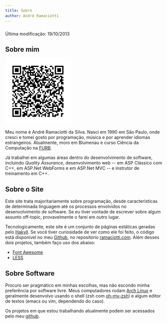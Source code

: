 ```yaml
---
title: Sobre
author: André Ramaciotti
---
```


<p class="pull-right" style="margin-top: 24px">Última modificação: <time datetime="2013-10-19" class="timeago">19/10/2013</time></p>

Sobre mim
---------

[<img class="pull-right" alt="qrcode com informações de contato" src="/img/ramaciotti.vcard.png" width="210" height="210"/>][VCF]

Meu nome é André Ramaciotti da Silva. Nasci em 1990 em São Paulo, onde cresci e
tomei gosto por programação, música e por aprender idiomas estrangeiros.
Atualmente, moro em Blumenau e curso Ciência da Computação na [FURB][F].

Já trabalhei em algumas áreas dentro do desenvolvimento de software, incluindo
*Quality Assurance*, desenvolvimento web -- em ASP Clássico com C++, em ASP.Net
WebForms e em ASP.Net MVC -- e instrutor de treinamento em C++.

Sobre o Site
------------

Este site trata majoritariamente sobre programação, desde características de
determinada linguagem até os processos envolvidos no desenvolvimento de
software. Se eu tiver vontade de escrever sobre algum assunto off-topic,
provavelmente o farei em outro lugar.

Tecnologicamente, este site é um conjunto de páginas estáticas geradas pelo
[Hakyll][H].  Se você tiver curiosidade de ver como ele foi feito, o código
está disponível no meu [Github][GH], no repositório [ramaciotti.com][GHR]. Além
desses dois projetos, também faço uso dos abaixo:

 * [Font Awesome][FA]
 * [LESS][L]

Sobre Software
--------------

Procuro ser pragmático em minhas escolhas, mas não escondo minha preferência por
software livre. Meus computadores rodam [Arch Linux][AR] e geralmente desenvolvo
usando o shell (zsh com [oh-my-zsh][OMZ]) e algum editor de textos (emacs ou
vim, dependendo do caso).

Os projetos em que estou trabalhando atualmente podem ser acessados pelo meu
[github][GH].

[AR]: http://archlinux.org/
[F]: http://www.furb.br/
[FA]: http://fortawesome.github.com/Font-Awesome/
[GH]: http://github.com/ramaciotti
[GHR]: https://github.com/ramaciotti/ramaciotti.com
[H]: http://jaspervdj.be/hakyll/
[L]: http://lesscss.org/
[OMZ]: https://github.com/robbyrussell/oh-my-zsh
[RSA]: /files/ramaciotti.pub
[U]: http://ubuntu.com/
[VCF]: /files/ramaciotti.vcard
